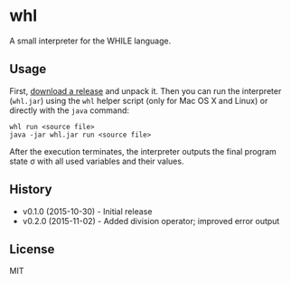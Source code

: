 # whl

A small interpreter for the WHILE language.

## Usage

First, [download a release](https://github.com/klaussner/whl/releases) and unpack it.
Then you can run the interpreter (`whl.jar`) using the `whl` helper script (only for Mac OS X and Linux) or directly with the `java` command:

    whl run <source file>
    java -jar whl.jar run <source file>

After the execution terminates, the interpreter outputs the final program state σ with all used variables and their values.

## History

* v0.1.0 (2015-10-30) - Initial release
* v0.2.0 (2015-11-02) - Added division operator; improved error output

## License

MIT
